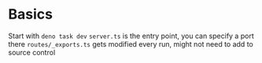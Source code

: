 # Basics
Start with `deno task dev` 
`server.ts` is the entry point, you can specify a port there
`routes/_exports.ts` gets modified every run, might not need to add to source control


